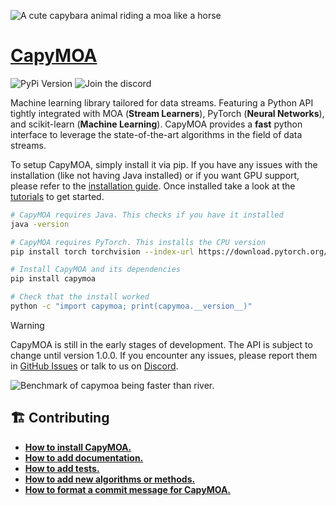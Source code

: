 ![A cute capybara animal riding a moa like a horse](/docs/images/CapyMOA.jpeg)

# [CapyMOA](https://capymoa.org)
<img src="https://img.shields.io/pypi/v/capymoa" href="https://pypi.org/project/capymoa/" alt="PyPi Version"/>
<img src="https://img.shields.io/discord/1235780483845984367?label=Discord" href="https://discord.gg/spd2gQJGAb" alt="Join the discord"/>

Machine learning library tailored for data streams. Featuring a Python API
tightly integrated with MOA (**Stream Learners**), PyTorch (**Neural
Networks**), and scikit-learn (**Machine Learning**). CapyMOA provides a
**fast** python interface to leverage the state-of-the-art algorithms in the
field of data streams.

To setup CapyMOA, simply install it via pip. If you have any issues with the 
installation (like not having Java installed) or if you want GPU support, please
refer to the [installation guide](docs/installation.md). Once installed take a
look at the [tutorials](capymoa.org/notebooks/index.html) to get started.

```bash
# CapyMOA requires Java. This checks if you have it installed
java -version

# CapyMOA requires PyTorch. This installs the CPU version
pip install torch torchvision --index-url https://download.pytorch.org/whl/cpu

# Install CapyMOA and its dependencies
pip install capymoa

# Check that the install worked
python -c "import capymoa; print(capymoa.__version__)"
```



> [!WARNING]  
> CapyMOA is still in the early stages of development. The API is subject to 
> change until version 1.0.0. If you encounter any issues, please report 
> them in [GitHub Issues](https://github.com/adaptive-machine-learning/CapyMOA/issues)
> or talk to us on [Discord](https://discord.gg/spd2gQJGAb).


![Benchmark of capymoa being faster than river.](/docs/images/benchmark_20240422_221824_performance_plot_wallclock.png)

## 🏗️ Contributing 

* **[How to install CapyMOA.](docs/installation.md)**
* **[How to add documentation.](docs/contributing/docs.md)**
* **[How to add tests.](docs/contributing/tests.md)**
* **[How to add new algorithms or methods.](docs/contributing/learners.md)**
* **[How to format a commit message for CapyMOA.](docs/contributing/vcs.md)**
